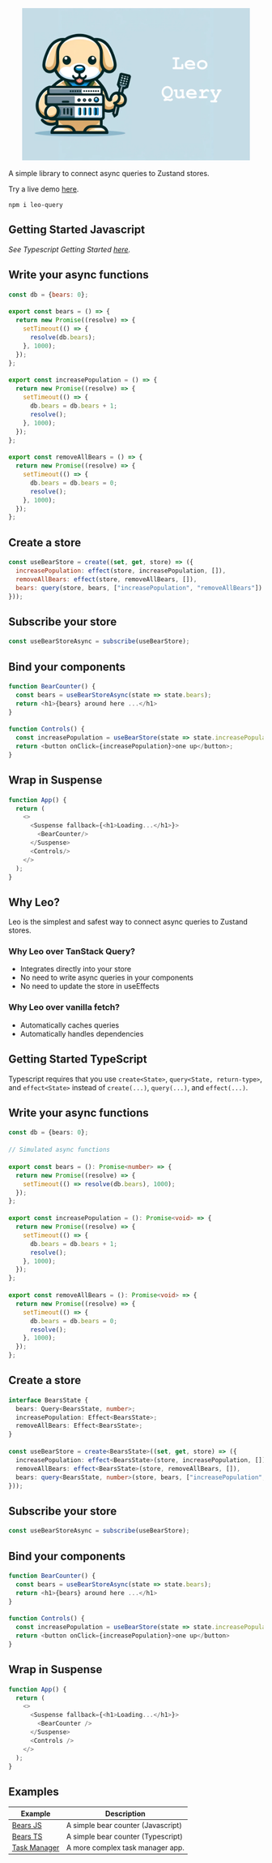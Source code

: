 <p align="center">
  <img src="./assets/leo.png" height="300">
</p>

A simple library to connect async queries to Zustand stores.

Try a live demo [here](https://codesandbox.io/p/sandbox/leo-query-bears-demo-js-wmwlgt?file=%2Fsrc%2FApp.js).

```
npm i leo-query
```

## Getting Started Javascript
_See Typescript Getting Started [here](#getting-started-typescript)._

## Write your async functions

```javascript
const db = {bears: 0};

export const bears = () => {
  return new Promise((resolve) => {
    setTimeout(() => {
      resolve(db.bears);
    }, 1000);
  });
};

export const increasePopulation = () => {
  return new Promise((resolve) => {
    setTimeout(() => {
      db.bears = db.bears + 1;
      resolve();
    }, 1000);
  });
};

export const removeAllBears = () => {
  return new Promise((resolve) => {
    setTimeout(() => {
      db.bears = db.bears = 0;
      resolve();
    }, 1000);
  });
};
```

## Create a store
```javascript jsx
const useBearStore = create((set, get, store) => ({
  increasePopulation: effect(store, increasePopulation, []),
  removeAllBears: effect(store, removeAllBears, []),
  bears: query(store, bears, ["increasePopulation", "removeAllBears"])
}));
```

## Subscribe your store
```javascript jsx
const useBearStoreAsync = subscribe(useBearStore);
```

## Bind your components
```javascript jsx
function BearCounter() {
  const bears = useBearStoreAsync(state => state.bears);
  return <h1>{bears} around here ...</h1>
}

function Controls() {
  const increasePopulation = useBearStore(state => state.increasePopulation.trigger)
  return <button onClick={increasePopulation}>one up</button>;
}
```

## Wrap in Suspense
```javascript jsx
function App() {
  return (
    <>
      <Suspense fallback={<h1>Loading...</h1>}>
        <BearCounter/>
      </Suspense>
      <Controls/>
    </>
  );
}
```

## Why Leo?

Leo is the simplest and safest way to connect async queries to Zustand stores.

### Why Leo over TanStack Query?

- Integrates directly into your store
- No need to write async queries in your components
- No need to update the store in useEffects

### Why Leo over vanilla fetch?

- Automatically caches queries
- Automatically handles dependencies

## Getting Started TypeScript

Typescript requires that you use `create<State>`, `query<State, return-type>`, and `effect<State>` instead of `create(...)`, `query(...)`, and `effect(...)`.

## Write your async functions
```typescript
const db = {bears: 0};

// Simulated async functions

export const bears = (): Promise<number> => {
  return new Promise((resolve) => {
    setTimeout(() => resolve(db.bears), 1000);
  });
};

export const increasePopulation = (): Promise<void> => {
  return new Promise((resolve) => {
    setTimeout(() => {
      db.bears = db.bears + 1;
      resolve();
    }, 1000);
  });
};

export const removeAllBears = (): Promise<void> => {
  return new Promise((resolve) => {
    setTimeout(() => {
      db.bears = db.bears = 0;
      resolve();
    }, 1000);
  });
};
```


## Create a store
```typescript jsx
interface BearsState {
  bears: Query<BearsState, number>;
  increasePopulation: Effect<BearsState>;
  removeAllBears: Effect<BearsState>;
}

const useBearStore = create<BearsState>((set, get, store) => ({
  increasePopulation: effect<BearsState>(store, increasePopulation, []),
  removeAllBears: effect<BearsState>(store, removeAllBears, []),
  bears: query<BearsState, number>(store, bears, ["increasePopulation", "removeAllBears"])
}));
```

## Subscribe your store
```typescript jsx
const useBearStoreAsync = subscribe(useBearStore);
```

## Bind your components
```typescript jsx
function BearCounter() {
  const bears = useBearStoreAsync(state => state.bears);
  return <h1>{bears} around here ...</h1>
}

function Controls() {
  const increasePopulation = useBearStore(state => state.increasePopulation.trigger)
  return <button onClick={increasePopulation}>one up</button>
}
```

## Wrap in Suspense
```typescript jsx
function App() {
  return (
    <>
      <Suspense fallback={<h1>Loading...</h1>}>
        <BearCounter />
      </Suspense>
      <Controls />
    </>
  );
}
```

## Examples

| Example                                                                                      | Description                        |
|----------------------------------------------------------------------------------------------|------------------------------------|
| [Bears JS](https://codesandbox.io/p/sandbox/leo-query-bears-demo-js-wmwlgt?file=/src/App.js) | A simple bear counter (Javascript) |
| [Bears TS](https://codesandbox.io/p/sandbox/leo-query-bears-demo-ts-7f2c34?file=/src/App.js) | A simple bear counter (Typescript) |
| [Task Manager](https://codesandbox.io/p/sandbox/task-manager-xsh8c4?file=/src/App.js)        | A more complex task manager app.   |

